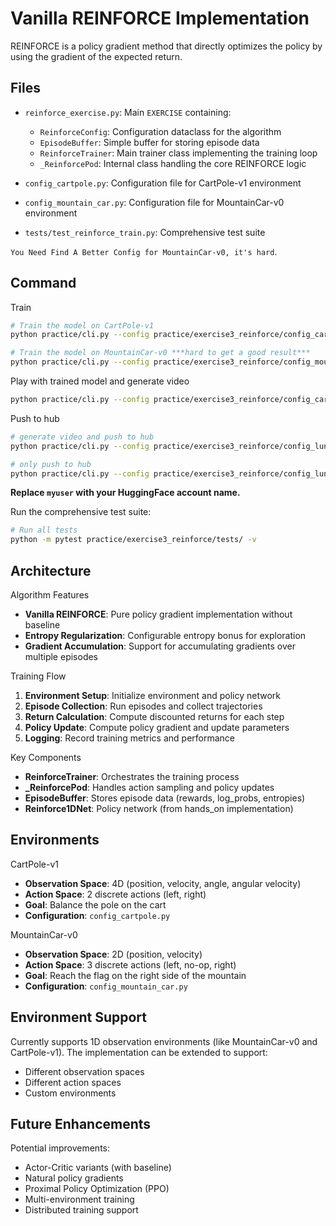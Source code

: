 # Vanilla REINFORCE Implementation

REINFORCE is a policy gradient method that directly optimizes the policy by using the gradient of the expected return.

## Files
- `reinforce_exercise.py`: Main `EXERCISE` containing:
  - `ReinforceConfig`: Configuration dataclass for the algorithm
  - `EpisodeBuffer`: Simple buffer for storing episode data
  - `ReinforceTrainer`: Main trainer class implementing the training loop
  - `_ReinforcePod`: Internal class handling the core REINFORCE logic

- `config_cartpole.py`: Configuration file for CartPole-v1 environment
- `config_mountain_car.py`: Configuration file for MountainCar-v0 environment
- `tests/test_reinforce_train.py`: Comprehensive test suite

`You Need Find A Better Config for MountainCar-v0, it's hard`.

## Command
Train
```bash
# Train the model on CartPole-v1
python practice/cli.py --config practice/exercise3_reinforce/config_cartpole.py

# Train the model on MountainCar-v0 ***hard to get a good result***
python practice/cli.py --config practice/exercise3_reinforce/config_mountain_car.py
```

Play with trained model and generate video
```bash
python practice/cli.py --config practice/exercise3_reinforce/config_cartpole.py --mode play
```

Push to hub
```bash
# generate video and push to hub
python practice/cli.py --config practice/exercise3_reinforce/config_lunar_1d.py --mode push_to_hub --username myuser

# only push to hub
python practice/cli.py --config practice/exercise3_reinforce/config_lunar_1d.py --mode push_to_hub --username myuser --skip_play
```
**Replace `myuser` with your HuggingFace account name.**

Run the comprehensive test suite:
```bash
# Run all tests
python -m pytest practice/exercise3_reinforce/tests/ -v
```

## Architecture

Algorithm Features
- **Vanilla REINFORCE**: Pure policy gradient implementation without baseline
- **Entropy Regularization**: Configurable entropy bonus for exploration
- **Gradient Accumulation**: Support for accumulating gradients over multiple episodes

Training Flow
1. **Environment Setup**: Initialize environment and policy network
2. **Episode Collection**: Run episodes and collect trajectories
3. **Return Calculation**: Compute discounted returns for each step
4. **Policy Update**: Compute policy gradient and update parameters
5. **Logging**: Record training metrics and performance

Key Components
- **ReinforceTrainer**: Orchestrates the training process
- **_ReinforcePod**: Handles action sampling and policy updates
- **EpisodeBuffer**: Stores episode data (rewards, log_probs, entropies)
- **Reinforce1DNet**: Policy network (from hands_on implementation)

## Environments

CartPole-v1
- **Observation Space**: 4D (position, velocity, angle, angular velocity)
- **Action Space**: 2 discrete actions (left, right)
- **Goal**: Balance the pole on the cart
- **Configuration**: `config_cartpole.py`

MountainCar-v0
- **Observation Space**: 2D (position, velocity)
- **Action Space**: 3 discrete actions (left, no-op, right)
- **Goal**: Reach the flag on the right side of the mountain
- **Configuration**: `config_mountain_car.py`


## Environment Support

Currently supports 1D observation environments (like MountainCar-v0 and CartPole-v1). The implementation can be extended to support:
- Different observation spaces
- Different action spaces
- Custom environments

## Future Enhancements

Potential improvements:
- Actor-Critic variants (with baseline)
- Natural policy gradients
- Proximal Policy Optimization (PPO)
- Multi-environment training
- Distributed training support
